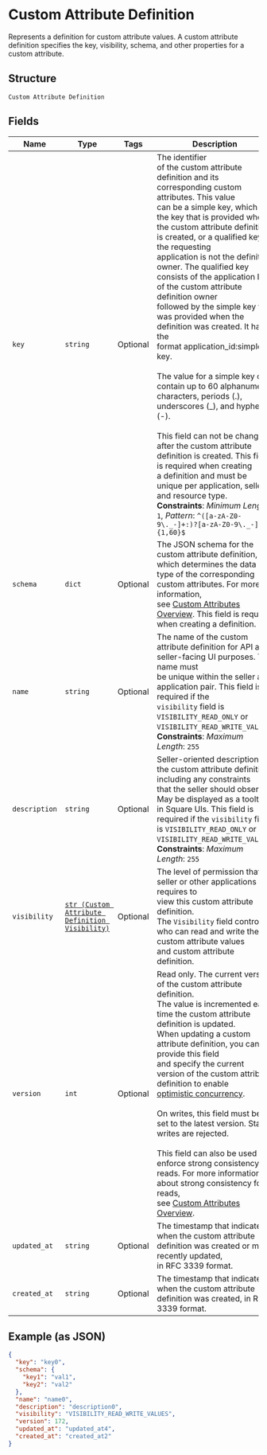 
# Custom Attribute Definition

Represents a definition for custom attribute values. A custom attribute definition
specifies the key, visibility, schema, and other properties for a custom attribute.

## Structure

`Custom Attribute Definition`

## Fields

| Name | Type | Tags | Description |
|  --- | --- | --- | --- |
| `key` | `string` | Optional | The identifier<br>of the custom attribute definition and its corresponding custom attributes. This value<br>can be a simple key, which is the key that is provided when the custom attribute definition<br>is created, or a qualified key, if the requesting<br>application is not the definition owner. The qualified key consists of the application ID<br>of the custom attribute definition owner<br>followed by the simple key that was provided when the definition was created. It has the<br>format application_id:simple key.<br><br>The value for a simple key can contain up to 60 alphanumeric characters, periods (.),<br>underscores (_), and hyphens (-).<br><br>This field can not be changed<br>after the custom attribute definition is created. This field is required when creating<br>a definition and must be unique per application, seller, and resource type.<br>**Constraints**: *Minimum Length*: `1`, *Pattern*: `^([a-zA-Z0-9\._-]+:)?[a-zA-Z0-9\._-]{1,60}$` |
| `schema` | `dict` | Optional | The JSON schema for the custom attribute definition, which determines the data type of the corresponding custom attributes. For more information,<br>see [Custom Attributes Overview](https://developer.squareup.com/docs/devtools/customattributes/overview). This field is required when creating a definition. |
| `name` | `string` | Optional | The name of the custom attribute definition for API and seller-facing UI purposes. The name must<br>be unique within the seller and application pair. This field is required if the<br>`visibility` field is `VISIBILITY_READ_ONLY` or `VISIBILITY_READ_WRITE_VALUES`.<br>**Constraints**: *Maximum Length*: `255` |
| `description` | `string` | Optional | Seller-oriented description of the custom attribute definition, including any constraints<br>that the seller should observe. May be displayed as a tooltip in Square UIs. This field is<br>required if the `visibility` field is `VISIBILITY_READ_ONLY` or `VISIBILITY_READ_WRITE_VALUES`.<br>**Constraints**: *Maximum Length*: `255` |
| `visibility` | [`str (Custom Attribute Definition Visibility)`](../../doc/models/custom-attribute-definition-visibility.md) | Optional | The level of permission that a seller or other applications requires to<br>view this custom attribute definition.<br>The `Visibility` field controls who can read and write the custom attribute values<br>and custom attribute definition. |
| `version` | `int` | Optional | Read only. The current version of the custom attribute definition.<br>The value is incremented each time the custom attribute definition is updated.<br>When updating a custom attribute definition, you can provide this field<br>and specify the current version of the custom attribute definition to enable<br>[optimistic concurrency](https://developer.squareup.com/docs/build-basics/common-api-patterns/optimistic-concurrency).<br><br>On writes, this field must be set to the latest version. Stale writes are rejected.<br><br>This field can also be used to enforce strong consistency for reads. For more information about strong consistency for reads,<br>see [Custom Attributes Overview](https://developer.squareup.com/docs/devtools/customattributes/overview). |
| `updated_at` | `string` | Optional | The timestamp that indicates when the custom attribute definition was created or most recently updated,<br>in RFC 3339 format. |
| `created_at` | `string` | Optional | The timestamp that indicates when the custom attribute definition was created, in RFC 3339 format. |

## Example (as JSON)

```json
{
  "key": "key0",
  "schema": {
    "key1": "val1",
    "key2": "val2"
  },
  "name": "name0",
  "description": "description0",
  "visibility": "VISIBILITY_READ_WRITE_VALUES",
  "version": 172,
  "updated_at": "updated_at4",
  "created_at": "created_at2"
}
```

